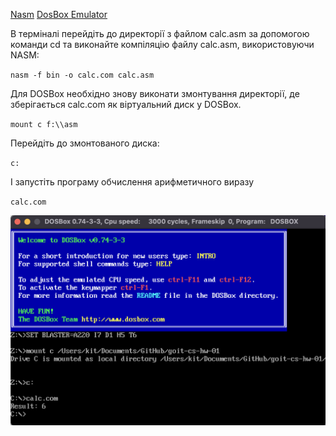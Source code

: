 [Nasm](https://www.nasm.us/)
[DosBox Emulator](https://www.dosbox.com/)

В терміналі перейдіть до директорії з файлом calc.asm за допомогою команди cd та виконайте компіляцію файлу calc.asm, використовуючи NASM:

`nasm -f bin -o calc.com calc.asm`

Для DOSBox необхідно знову виконати змонтування директорії, де зберігається calc.com як віртуальний диск у DOSBox.

`mount c f:\\asm`

Перейдіть до змонтованого диска:

`c:`

І запустіть програму обчислення арифметичного виразу

`calc.com`

![screenshot](example.png)

